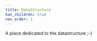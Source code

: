 ```yaml
---
title: DataStructure
has_children: true
nav_order: 1
---
```

A place dedicated to the datastructure ;-)